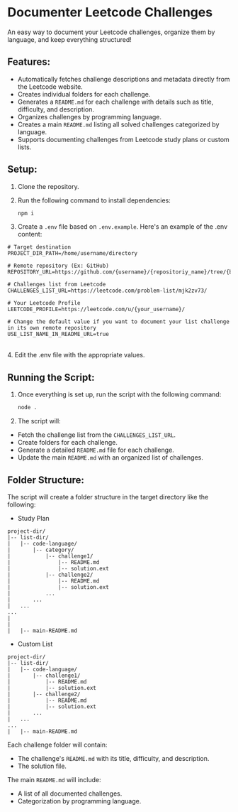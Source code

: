 # Documenter Leetcode Challenges

An easy way to document your Leetcode challenges, organize them by language, and keep everything structured!

## Features:
- Automatically fetches challenge descriptions and metadata directly from the Leetcode website.
- Creates individual folders for each challenge.
- Generates a `README.md` for each challenge with details such as title, difficulty, and description.
- Organizes challenges by programming language.
- Creates a main `README.md` listing all solved challenges categorized by language.
- Supports documenting challenges from Leetcode study plans or custom lists.

## Setup:
1. Clone the repository.
2. Run the following command to install dependencies:

   ```bash
   npm i
   ```
3. Create a ```.env``` file based on ```.env.example```. Here's an example of the .env content:

```
# Target destination
PROJECT_DIR_PATH=/home/username/directory

# Remote repository (Ex: GitHub)
REPOSITORY_URL=https://github.com/{username}/{repositoriy_name}/tree/{branch_name}

# Challenges list from Leetcode
CHALLENGES_LIST_URL=https://leetcode.com/problem-list/mjk2zv73/

# Your Leetcode Profile
LEETCODE_PROFILE=https://leetcode.com/u/{your_username}/

# Change the default value if you want to document your list challenge in its own remote repository
USE_LIST_NAME_IN_README_URL=true
```
<br>
4. Edit the .env file with the appropriate values.

## Running the Script:
1. Once everything is set up, run the script with the following command:

   ```bash
   node .
   ```

2. The script will:

- Fetch the challenge list from the `CHALLENGES_LIST_URL`.
- Create folders for each challenge.
- Generate a detailed `README.md` file for each challenge.
- Update the main `README.md` with an organized list of challenges.

## Folder Structure:
The script will create a folder structure in the target directory like the following:

- Study Plan

```
project-dir/
|-- list-dir/
|   |-- code-language/
|       |-- category/
|           |-- challenge1/
|               |-- README.md
|               |-- solution.ext
|           |-- challenge2/
|               |-- README.md
|               |-- solution.ext
|           ...
|       ...
|   ...
...
|
|       
|   |-- main-README.md
```
- Custom List

```
project-dir/
|-- list-dir/
|   |-- code-language/
|       |-- challenge1/
|           |-- README.md
|           |-- solution.ext
|       |-- challenge2/
|           |-- README.md
|           |-- solution.ext
|       ...
|   ...
...
|   |-- main-README.md
```
Each challenge folder will contain:

- The challenge's `README.md` with its title, difficulty, and description.
- The solution file.

The main `README.md` will include:

- A list of all documented challenges.
- Categorization by programming language.
